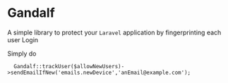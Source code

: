 # Gandalf

A simple library to protect your `Laravel` application by fingerprinting each user Login  

Simply do

```
  Gandalf::trackUser($allowNewUsers)->sendEmailIfNew('emails.newDevice','anEmail@example.com');
```
